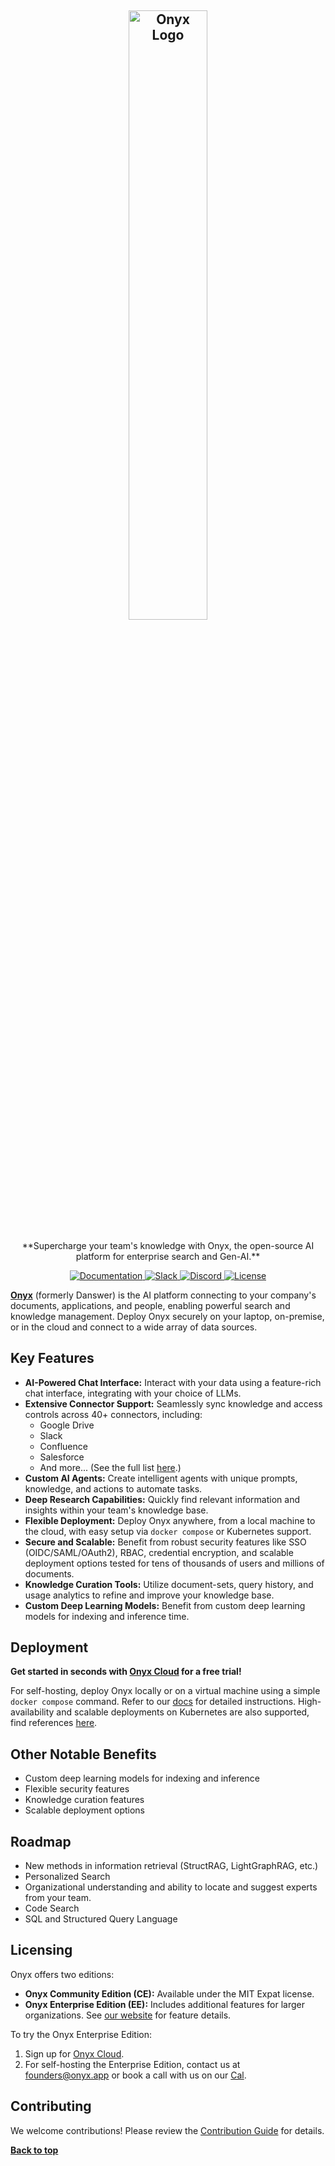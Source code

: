 <!-- ONYX_METADATA={"link": "https://github.com/onyx-dot-app/onyx/blob/main/README.md"} -->

<a name="readme-top"></a>

<h2 align="center">
<a href="https://www.onyx.app/"> <img width="50%" src="https://github.com/onyx-dot-app/onyx/blob/logo/OnyxLogoCropped.jpg?raw=true" alt="Onyx Logo"/></a>
</h2>

<p align="center">
  **Supercharge your team's knowledge with Onyx, the open-source AI platform for enterprise search and Gen-AI.**
</p>

<p align="center">
<a href="https://docs.onyx.app/" target="_blank">
    <img src="https://img.shields.io/badge/docs-view-blue" alt="Documentation">
</a>
<a href="https://join.slack.com/t/onyx-dot-app/shared_invite/zt-34lu4m7xg-TsKGO6h8PDvR5W27zTdyhA" target="_blank">
    <img src="https://img.shields.io/badge/slack-join-blue.svg?logo=slack" alt="Slack">
</a>
<a href="https://discord.gg/TDJ59cGV2X" target="_blank">
    <img src="https://img.shields.io/badge/discord-join-blue.svg?logo=discord&logoColor=white" alt="Discord">
</a>
<a href="https://github.com/onyx-dot-app/onyx/blob/main/README.md" target="_blank">
    <img src="https://img.shields.io/static/v1?label=license&message=MIT&color=blue" alt="License">
</a>
</p>

**[Onyx](https://www.onyx.app/)** (formerly Danswer) is the AI platform connecting to your company's documents, applications, and people, enabling powerful search and knowledge management. Deploy Onyx securely on your laptop, on-premise, or in the cloud and connect to a wide array of data sources.

## Key Features

*   **AI-Powered Chat Interface:** Interact with your data using a feature-rich chat interface, integrating with your choice of LLMs.
*   **Extensive Connector Support:** Seamlessly sync knowledge and access controls across 40+ connectors, including:
    *   Google Drive
    *   Slack
    *   Confluence
    *   Salesforce
    *   And more... (See the full list [here](https://docs.onyx.app/connectors).)
*   **Custom AI Agents:** Create intelligent agents with unique prompts, knowledge, and actions to automate tasks.
*   **Deep Research Capabilities:** Quickly find relevant information and insights within your team's knowledge base.
*   **Flexible Deployment:** Deploy Onyx anywhere, from a local machine to the cloud, with easy setup via `docker compose` or Kubernetes support.
*   **Secure and Scalable:** Benefit from robust security features like SSO (OIDC/SAML/OAuth2), RBAC, credential encryption, and scalable deployment options tested for tens of thousands of users and millions of documents.
*   **Knowledge Curation Tools:** Utilize document-sets, query history, and usage analytics to refine and improve your knowledge base.
*   **Custom Deep Learning Models:** Benefit from custom deep learning models for indexing and inference time.

## Deployment

**Get started in seconds with [Onyx Cloud](https://cloud.onyx.app/signup) for a free trial!**

For self-hosting, deploy Onyx locally or on a virtual machine using a simple `docker compose` command.  Refer to our [docs](https://docs.onyx.app/quickstart) for detailed instructions.  High-availability and scalable deployments on Kubernetes are also supported, find references [here](https://github.com/onyx-dot-app/onyx/tree/main/deployment).

## Other Notable Benefits

*   Custom deep learning models for indexing and inference
*   Flexible security features
*   Knowledge curation features
*   Scalable deployment options

## Roadmap

*   New methods in information retrieval (StructRAG, LightGraphRAG, etc.)
*   Personalized Search
*   Organizational understanding and ability to locate and suggest experts from your team.
*   Code Search
*   SQL and Structured Query Language

## Licensing

Onyx offers two editions:

*   **Onyx Community Edition (CE):**  Available under the MIT Expat license.
*   **Onyx Enterprise Edition (EE):** Includes additional features for larger organizations.  See [our website](https://www.onyx.app/pricing) for feature details.

To try the Onyx Enterprise Edition:
1.  Sign up for [Onyx Cloud](https://cloud.onyx.app/signup).
2.  For self-hosting the Enterprise Edition, contact us at [founders@onyx.app](mailto:founders@onyx.app) or book a call with us on our [Cal](https://cal.com/team/onyx/founders).

## Contributing

We welcome contributions!  Please review the [Contribution Guide](CONTRIBUTING.md) for details.

**[Back to top](#readme-top)**